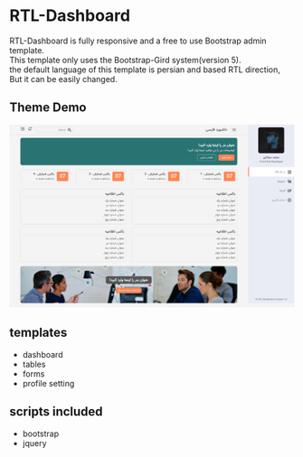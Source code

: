 # RTL-Dashboard
RTL-Dashboard is fully responsive and a free to use Bootstrap admin template.\
This template only uses the Bootstrap-Gird system(version 5).\
the default language of this template is persian and based RTL direction, But it can be easily changed.

## Theme Demo
![RTL-Dashboard](https://github.com/mohammadsjh/RTL-Dashboard/blob/main/img/sc.png?raw=true 
"RTL-Dashboard")

## templates
* dashboard
* tables
* forms
* profile setting

## scripts included
* bootstrap
* jquery